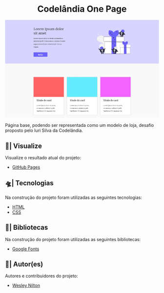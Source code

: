 <h1 align="center">Codelândia One Page</h1>

![Visão Geral](assets/img/codelandia-one-page.jpg)

Página base, podendo ser representada como um modelo de loja, desafio proposto pelo Iuri Silva da Codelândia.

## 🔎| Visualize
Visualize o resultado atual do projeto:

- [GitHub Pages](https://wesley-nilton.github.io/codelandia-one-page/)

## 🛸| Tecnologias
Na construção do projeto foram utilizadas as seguintes tecnologias:

- [HTML](https://developer.mozilla.org/pt-BR/docs/Web/HTML)
- [CSS](https://developer.mozilla.org/pt-BR/docs/Web/CSS)

## 🎯| Bibliotecas
Na construção do projeto foram utilizadas as seguintes bibliotecas:

- [Google Fonts](https://fonts.google.com/)

## 👥| Autor(es)
Autores e contribuidores do projeto:

- [Wesley Nilton](https://github.com/Wesley-Nilton)